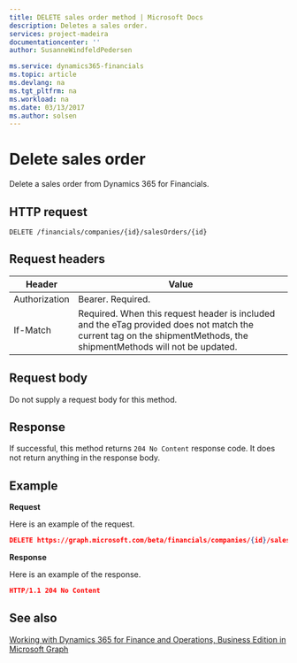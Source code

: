 ```yaml
---
title: DELETE sales order method | Microsoft Docs
description: Deletes a sales order.
services: project-madeira
documentationcenter: ''
author: SusanneWindfeldPedersen

ms.service: dynamics365-financials
ms.topic: article
ms.devlang: na
ms.tgt_pltfrm: na
ms.workload: na
ms.date: 03/13/2017
ms.author: solsen
---
```


# Delete sales order
Delete a sales order from Dynamics 365 for Financials.


## HTTP request
```
DELETE /financials/companies/{id}/salesOrders/{id}
```

## Request headers
|Header|Value|
|------|-----|
|Authorization  |Bearer. Required. |
|If-Match      |Required. When this request header is included and the eTag provided does not match the current tag on the shipmentMethods, the shipmentMethods will not be updated. |

## Request body
Do not supply a request body for this method.

## Response
If successful, this method returns ```204 No Content``` response code. It does not return anything in the response body.

## Example

**Request**

Here is an example of the request.

```json
DELETE https://graph.microsoft.com/beta/financials/companies/{id}/salesOrders/{id}
```

**Response** 

Here is an example of the response. 

```json
HTTP/1.1 204 No Content
```

## See also
[Working with Dynamics 365 for Finance and Operations, Business Edition in Microsoft Graph](dynamics_overview.md)  